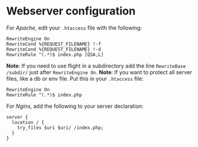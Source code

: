 # Webserver configuration

For *Apache*, edit your `.htaccess` file with the following:

```config
RewriteEngine On
RewriteCond %{REQUEST_FILENAME} !-f
RewriteCond %{REQUEST_FILENAME} !-d
RewriteRule ^(.*)$ index.php [QSA,L]
```

**Note**: If you need to use flight in a subdirectory add the line
`RewriteBase /subdir/` just after `RewriteEngine On`.
**Note**: If you want to protect all server files, like a db or env file.
Put this in your `.htaccess` file:

```config
RewriteEngine On
RewriteRule ^(.*)$ index.php
```

For *Nginx*, add the following to your server declaration:

```config
server {
  location / {
    try_files $uri $uri/ /index.php;
  }
}
```